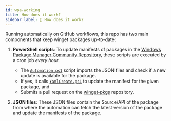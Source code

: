 ```yaml
---
id: wpa-working
title: How does it work?
sidebar_label: 🤔 How does it work?
---
```


Running automatically on GitHub workflows, this repo has two main components that keep winget packages up-to-date:

1. **PowerShell scripts**: To update manifests of packages in the [Windows Package Manager Community Repository][winget-pkgs-repo], these scripts are executed by a cron job *every hour*.
    - The [`Automation.ps1`](../../winget-pkgs-automation/Automation.ps1) script imports the JSON files and check if a new update is available for the package.
    - If yes, it calls [`YamlCreate.ps1`](../../winget-pkgs-automation/YamlCreate.ps1) to update the manifest for the given package, and
    - Submits a pull request on the [winget-pkgs][winget-pkgs-repo] repository.

2. **JSON files**: These JSON files contain the Source/API of the package from where the automation can fetch the latest version of the package and update the manifests of the package.

[winget-pkgs-repo]: https://github.com/microsoft/winget-pkgs
